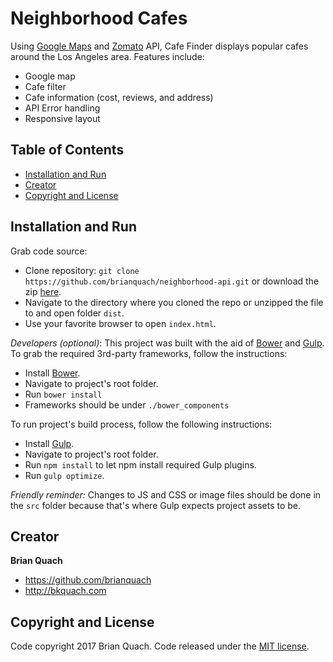 # Neighborhood Cafes
Using [Google Maps](https://developers.google.com/maps/) and [Zomato](https://developers.zomato.com/) API, Cafe Finder displays popular cafes around the Los Angeles area. Features include:
* Google map
* Cafe filter
* Cafe information (cost, reviews, and address)
* API Error handling
* Responsive layout

## Table of Contents
* [Installation and Run](#installation-and-run)
* [Creator](#creator)
* [Copyright and License](#copyright-and-license)

## Installation and Run
Grab code source:
* Clone repository: `git clone https://github.com/brianquach/neighborhood-api.git` or download the zip [here](https://github.com/brianquach/neighborhood-api/archive/master.zip).
* Navigate to the directory where you cloned the repo or unzipped the file to and open folder `dist`.
* Use your favorite browser to open `index.html`.

*Developers (optional)*:
This project was built with the aid of [Bower](https://bower.io/) and [Gulp](http://gulpjs.com/).
To grab the required 3rd-party frameworks, follow the instructions:
* Install [Bower](https://bower.io/#install-bower).
* Navigate to project's root folder.
* Run `bower install`
* Frameworks should be under `./bower_components`

To run project's build process, follow the following instructions:
* Install [Gulp](https://github.com/gulpjs/gulp/blob/master/docs/getting-started.md).
* Navigate to project's root folder.
* Run `npm install` to let npm install required Gulp plugins.
* Run `gulp optimize`.

*Friendly reminder:* Changes to JS and CSS or image files should be done in the `src` folder because that's where Gulp expects project assets to be.

## Creator
**Brian Quach**
* <https://github.com/brianquach>
* <http://bkquach.com>

## Copyright and License
Code copyright 2017 Brian Quach. Code released under the [MIT license](https://github.com/brianquach/neighborhood-api/blob/master/LICENSE).
